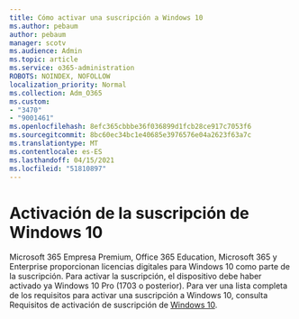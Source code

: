 ```yaml
---
title: Cómo activar una suscripción a Windows 10
ms.author: pebaum
author: pebaum
manager: scotv
ms.audience: Admin
ms.topic: article
ms.service: o365-administration
ROBOTS: NOINDEX, NOFOLLOW
localization_priority: Normal
ms.collection: Adm_O365
ms.custom:
- "3470"
- "9001461"
ms.openlocfilehash: 8efc365cbbbe36f036899d1fcb28ce917c7053f6
ms.sourcegitcommit: 8bc60ec34bc1e40685e3976576e04a2623f63a7c
ms.translationtype: MT
ms.contentlocale: es-ES
ms.lasthandoff: 04/15/2021
ms.locfileid: "51810897"
---
```

# <a name="activating-windows-10-subscriptions"></a>Activación de la suscripción de Windows 10

Microsoft 365 Empresa Premium, Office 365 Education, Microsoft 365 y Enterprise proporcionan licencias digitales para Windows 10 como parte de la suscripción. Para activar la suscripción, el dispositivo debe haber activado ya Windows 10 Pro (1703 o posterior). Para ver una lista completa de los requisitos para activar una suscripción a Windows 10, consulta Requisitos de activación de suscripción de [Windows 10](https://docs.microsoft.com/windows/deployment/windows-10-subscription-activation#requirements).
